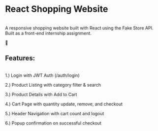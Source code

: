 <h1>React Shopping Website</h1><br>
A responsive shopping website built with React using the Fake Store API. Built as a front-end internship assignment.

🚀<h2> Features:</h2><br>
1.) Login with JWT Auth (/auth/login)

2.) Product Listing with category filter & search

3.) Product Details with Add to Cart

4.) Cart Page with quantity update, remove, and checkout

5.) Header Navigation with cart count and logout

6.) Popup confirmation on successful checkout
